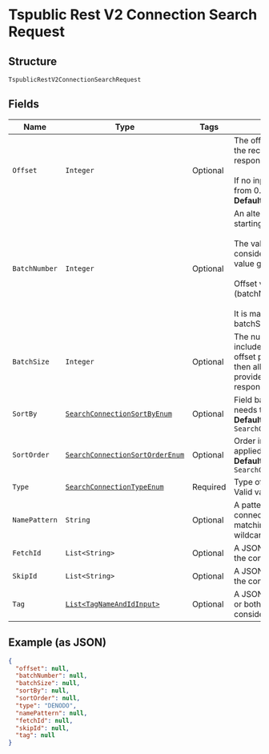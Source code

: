 
# Tspublic Rest V2 Connection Search Request

## Structure

`TspublicRestV2ConnectionSearchRequest`

## Fields

| Name | Type | Tags | Description | Getter | Setter |
|  --- | --- | --- | --- | --- | --- |
| `Offset` | `Integer` | Optional | The offset point, starting from where the records should be included in the response.<br><br>If no input is provided then offset starts from 0.<br>**Default**: `0` | Integer getOffset() | setOffset(Integer offset) |
| `BatchNumber` | `Integer` | Optional | An alternate way to set offset for the starting point of the response.<br><br>The value in offset field will not be considered if batchNumber field has value greater than 0.<br><br>Offset value will be calculated as (batchNumber - 1) * batchSize.<br><br>It is mandatory to provide a value for batchSize with batchNumber. | Integer getBatchNumber() | setBatchNumber(Integer batchNumber) |
| `BatchSize` | `Integer` | Optional | The number of records that should be included in the response starting from offset position. If no input is provided, then all records starting from the value provided in offset is included in the response. | Integer getBatchSize() | setBatchSize(Integer batchSize) |
| `SortBy` | [`SearchConnectionSortByEnum`](../../doc/models/search-connection-sort-by-enum.md) | Optional | Field based on which the response needs to be ordered.<br>**Default**: `SearchConnectionSortByEnum.DEFAULT` | SearchConnectionSortByEnum getSortBy() | setSortBy(SearchConnectionSortByEnum sortBy) |
| `SortOrder` | [`SearchConnectionSortOrderEnum`](../../doc/models/search-connection-sort-order-enum.md) | Optional | Order in which sortBy should be applied.<br>**Default**: `SearchConnectionSortOrderEnum.DEFAULT` | SearchConnectionSortOrderEnum getSortOrder() | setSortOrder(SearchConnectionSortOrderEnum sortOrder) |
| `Type` | [`SearchConnectionTypeEnum`](../../doc/models/search-connection-type-enum.md) | Required | Type of the connect being searched. Valid values: | SearchConnectionTypeEnum getType() | setType(SearchConnectionTypeEnum type) |
| `NamePattern` | `String` | Optional | A pattern to match the name of the connection. This parameter supports matching case-insensitive strings. For a wildcard match, use %. | String getNamePattern() | setNamePattern(String namePattern) |
| `FetchId` | `List<String>` | Optional | A JSON array containing the GUIDs of the connections that you want to fetch. | List<String> getFetchId() | setFetchId(List<String> fetchId) |
| `SkipId` | `List<String>` | Optional | A JSON array containing the GUIDs of the connections that you want to skip. | List<String> getSkipId() | setSkipId(List<String> skipId) |
| `Tag` | [`List<TagNameAndIdInput>`](../../doc/models/tag-name-and-id-input.md) | Optional | A JSON array of name or GUID of tags or both. When both are given then id is considered | List<TagNameAndIdInput> getTag() | setTag(List<TagNameAndIdInput> tag) |

## Example (as JSON)

```json
{
  "offset": null,
  "batchNumber": null,
  "batchSize": null,
  "sortBy": null,
  "sortOrder": null,
  "type": "DENODO",
  "namePattern": null,
  "fetchId": null,
  "skipId": null,
  "tag": null
}
```

